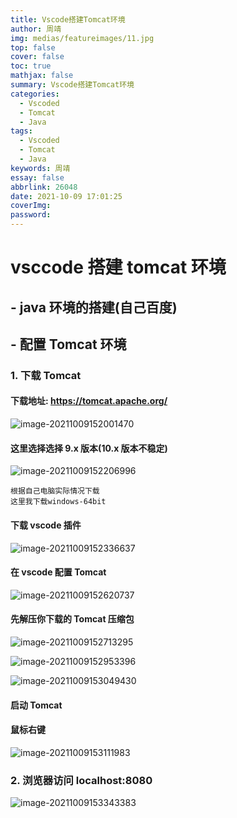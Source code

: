 ```yaml
---
title: Vscode搭建Tomcat环境
author: 周靖
img: medias/featureimages/11.jpg
top: false
cover: false
toc: true
mathjax: false
summary: Vscode搭建Tomcat环境
categories:
  - Vscoded
  - Tomcat
  - Java
tags:
  - Vscoded
  - Tomcat
  - Java
keywords: 周靖
essay: false
abbrlink: 26048
date: 2021-10-09 17:01:25
coverImg:
password:
---
```


# vsccode 搭建 tomcat 环境

## - java 环境的搭建(自己百度)

## - 配置 Tomcat 环境

### 1. 下载 Tomcat

#### 下载地址: <https://tomcat.apache.org/>

![image-20211009152001470](http://qiniuyun.code520.com.cn//images/202110091520003.png)

#### 这里选择选择 9.x 版本(10.x 版本不稳定)

![image-20211009152206996](http://qiniuyun.code520.com.cn//images/202110091522301.png)

```
根据自己电脑实际情况下载
这里我下载windows-64bit
```

#### 下载 vscode 插件

![image-20211009152336637](http://qiniuyun.code520.com.cn//images/202110091523919.png)

#### 在 vscode 配置 Tomcat

![image-20211009152620737](http://qiniuyun.code520.com.cn//images/202110091526999.png)

#### 先解压你下载的 Tomcat 压缩包

![image-20211009152713295](http://qiniuyun.code520.com.cn//images/202110091527539.png)

![image-20211009152953396](http://qiniuyun.code520.com.cn//images/202110091529549.png)

![image-20211009153049430](http://qiniuyun.code520.com.cn//images/202110091530738.png)

#### 启动 Tomcat

#### 鼠标右键

![image-20211009153111983](http://qiniuyun.code520.com.cn//images/202110091531171.png)

### 2. 浏览器访问 localhost:8080

![image-20211009153343383](http://qiniuyun.code520.com.cn//images/202110091533877.png)
